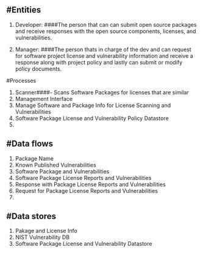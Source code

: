 #Entities
----------
1. Developer: ####The person that can can submit open source packages and receive responses with the open source components, licenses, and vulnerabilities. 

2. Manager: ####The person thats in charge of the dev and can request for software project license and vulnerability information and receive a response along with project policy and lastly can submit or modify policy documents.

#Processes
1. Scanner####- Scans Software Packages for licenses that are similar
2. Management Interface
3. Manage Software and Package Info for License Scanning and Vulnerabilities
4. Software Package License and Vulnerability Policy Datastore
5. 


#Data flows
--------
1. Package Name
2. Known Published Vulnerabilities
3. Software Package and Vulnerabilities
4. Software Package License Reports and Vulnerabilities
5. Response with Package License Reports and Vulnerabilities
6. Request for Package License Reports and Vulnerabilities
7. 

#Data stores
--------
1. Pakage and License Info
2. NIST Vulnerability DB
3. Software Package License and Vulnerability Datastore
